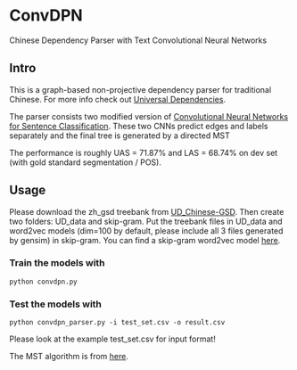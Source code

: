 # ConvDPN
Chinese Dependency Parser with Text Convolutional Neural Networks

## Intro
This is a graph-based non-projective dependency parser for traditional Chinese.
For more info check out [Universal Dependencies](http://universaldependencies.org/).

The parser consists two modified version of [Convolutional Neural Networks for Sentence Classification](http://www.aclweb.org/anthology/D14-1181).
These two CNNs predict edges and labels separately and the final tree is generated by a directed MST

The performance is roughly UAS = 71.87% and LAS = 68.74% on dev set (with gold standard segmentation / POS).


## Usage
Please download the zh_gsd treebank from [UD_Chinese-GSD](https://github.com/UniversalDependencies/UD_Chinese-GSD/). 
Then create two folders: UD_data and skip-gram. 
Put the treebank files in UD_data and word2vec models (dim=100 by default, please include all 3 files generated by gensim) in skip-gram.
You can find a skip-gram word2vec model [here](https://github.com/voidism/Chinese_Sentence_Dependency_Analyser).

### Train the models with 
```
python convdpn.py
```
### Test the models with 

```
python convdpn_parser.py -i test_set.csv -o result.csv 
```

Please look at the example test_set.csv for input format!

The MST algorithm is from [here](https://github.com/mlbright/edmonds/blob/master/edmonds/edmonds.py).
